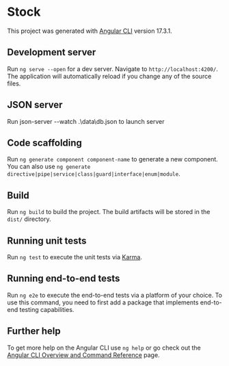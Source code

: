 # Stock

This project was generated with [Angular CLI](https://github.com/angular/angular-cli) version 17.3.1.

## Development server

Run `ng serve --open` for a dev server. Navigate to `http://localhost:4200/`. The application will automatically reload if you change any of the source files.

## JSON server

Run json-server --watch .\data\db.json to launch server

## Code scaffolding

Run `ng generate component component-name` to generate a new component. You can also use `ng generate directive|pipe|service|class|guard|interface|enum|module`.

## Build

Run `ng build` to build the project. The build artifacts will be stored in the `dist/` directory.

## Running unit tests

Run `ng test` to execute the unit tests via [Karma](https://karma-runner.github.io).

## Running end-to-end tests

Run `ng e2e` to execute the end-to-end tests via a platform of your choice. To use this command, you need to first add a package that implements end-to-end testing capabilities.

## Further help

To get more help on the Angular CLI use `ng help` or go check out the [Angular CLI Overview and Command Reference](https://angular.io/cli) page.

